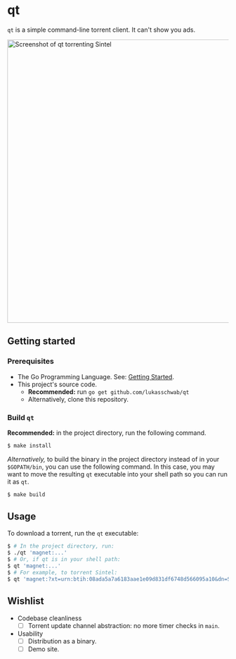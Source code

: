 # qt

`qt` is a simple command-line torrent client. It can't show you ads.

<img width="643" alt="Screenshot of qt torrenting Sintel" src="https://user-images.githubusercontent.com/4955943/55372727-96f68f00-54b7-11e9-97fe-d871bffca409.png">

## Getting started

### Prerequisites

+ The Go Programming Language. See: [Getting Started](https://golang.org/doc/install).
+ This project's source code.
  + **Recommended:** run `go get github.com/lukasschwab/qt`
  + Alternatively, clone this repository.

### Build `qt`

**Recommended:** in the project directory, run the following command.

```sh
$ make install
```

*Alternatively,* to build the binary in the project directory instead of in your `$GOPATH/bin`, you can use the following command. In this case, you may want to move the resulting `qt` executable into your shell path so you can run it as `qt`.

```sh
$ make build
```

## Usage

To download a torrent, run the `qt` executable:

```sh
$ # In the project directory, run:
$ ./qt 'magnet:...'
$ # Or, if qt is in your shell path:
$ qt 'magnet:...'
$ # For example, to torrent Sintel:
$ qt 'magnet:?xt=urn:btih:08ada5a7a6183aae1e09d831df6748d566095a10&dn=Sintel&tr=udp%3A%2F%2Fexplodie.org%3A6969&tr=udp%3A%2F%2Ftracker.coppersurfer.tk%3A6969&tr=udp%3A%2F%2Ftracker.empire-js.us%3A1337&tr=udp%3A%2F%2Ftracker.leechers-paradise.org%3A6969&tr=udp%3A%2F%2Ftracker.opentrackr.org%3A1337&tr=wss%3A%2F%2Ftracker.btorrent.xyz&tr=wss%3A%2F%2Ftracker.fastcast.nz&tr=wss%3A%2F%2Ftracker.openwebtorrent.com&ws=https%3A%2F%2Fwebtorrent.io%2Ftorrents%2F&xs=https%3A%2F%2Fwebtorrent.io%2Ftorrents%2Fsintel.torrent'
```

## Wishlist

+ Codebase cleanliness
  - [ ] Torrent update channel abstraction: no more timer checks in `main`.
+ Usability
  - [ ] Distribution as a binary.
  - [ ] Demo site.
